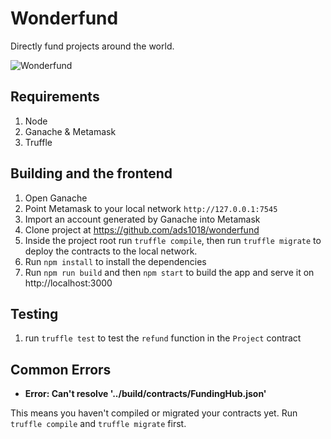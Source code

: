# Wonderfund

Directly fund projects around the world.

![Wonderfund](https://www.dropbox.com/s/u86z2fztt290juq/wonderfund-screenshot.png?raw=1)

## Requirements

1. Node
2. Ganache & Metamask
3. Truffle

## Building and the frontend

1. Open Ganache
2. Point Metamask to your local network `http://127.0.0.1:7545`
3. Import an account generated by Ganache into Metamask
4. Clone project at https://github.com/ads1018/wonderfund
5. Inside the project root run `truffle compile`, then run `truffle migrate` to deploy the contracts to the local network.
6. Run `npm install` to install the dependencies
7. Run `npm run build` and then `npm start` to build the app and serve it on http://localhost:3000

## Testing

1. run `truffle test` to test the `refund` function in the `Project` contract

## Common Errors

* **Error: Can't resolve '../build/contracts/FundingHub.json'**

This means you haven't compiled or migrated your contracts yet. Run `truffle compile` and `truffle migrate` first.
